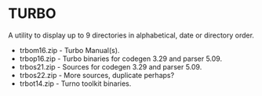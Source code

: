 # TURBO

A utility to display up to 9 directories in alphabetical, 
date or directory order.

* trbom16.zip - Turbo Manual(s).
* trbop16.zip - Turbo binaries for codegen 3.29 and parser 5.09. 
* trbos21.zip - Sources for codegen 3.29 and parser 5.09.
* trbos22.zip - More sources, duplicate perhaps?
* trbot14.zip - Turno toolkit binaries.

